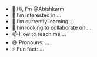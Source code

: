 - 👋 Hi, I’m @Abishkarm
- 👀 I’m interested in ...
- 🌱 I’m currently learning ...
- 💞️ I’m looking to collaborate on ...
- 📫 How to reach me ...
- 😄 Pronouns: ...
- ⚡ Fun fact: ...

<!---
Abishkarm/Abishkarm is a ✨ special ✨ repository because its `README.md` (this file) appears on your GitHub profile.
You can click the Preview link to take a look at your changes.
--->
